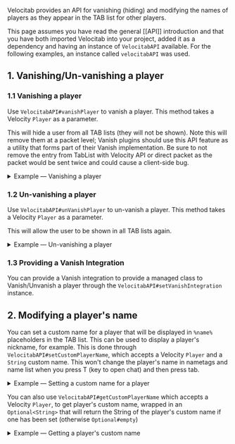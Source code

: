 Velocitab provides an API for vanishing (hiding) and modifying the names of players as they appear in the TAB list for other players.

This page assumes you have read the general [[API]] introduction and that you have both imported Velocitab into your project, added it as a dependency and having an instance of `VelocitabAPI` available. For the following examples, an instance called `velocitabAPI` was used.

## 1. Vanishing/Un-vanishing a player

### 1.1 Vanishing a player
Use `VelocitabAPI#vanishPlayer` to vanish a player. This method takes a Velocity `Player` as a parameter.

This will hide a user from all TAB lists (they will not be shown). Note this will remove them at a packet level; Vanish plugins should use this API feature as a utility that forms part of their Vanish implementation.
Be sure to not remove the entry from TabList with Velocity API or direct packet as the packet would be sent twice and could cause a client-side bug.

<details>
<summary>Example &mdash; Vanishing a player</summary>

```java
// Vanishing a proxy Player
velocitabAPI.vanishPlayer(player);
```
</details>

### 1.2 Un-vanishing a player
Use `VelocitabAPI#unVanishPlayer` to un-vanish a player. This method takes a Velocity `Player` as a parameter.

This will allow the user to be shown in all TAB lists again.

<details>
<summary>Example &mdash; Un-vanishing a player</summary>

```java
// Un-vanishing a proxy Player
velocitabAPI.unVanishPlayer(player);
```
</details>

### 1.3 Providing a Vanish Integration
You can provide a Vanish integration to provide a managed class to Vanish/Unvanish a player through the `VelocitabAPI#setVanishIntegration` instance.

## 2. Modifying a player's name
You can set a custom name for a player that will be displayed in `%name%` placeholders in the TAB list. This can be used to display a player's nickname, for example. This is done through `VelocitabAPI#setCustomPlayerName`, which accepts a Velocity `Player` and a `String` custom name.
This won't change the player's name in nametags and name list when you press T (key to open chat) and then press tab.

<details>
<summary>Example &mdash; Setting a custom name for a player</summary>

```java
// Setting a custom name for a proxy Player
velocitabAPI.setCustomPlayerName(player, "CustomName");
```
</details>

You can also use `VelocitabAPI#getCustomPlayerName` which accepts a Velocity `Player`, to get player's custom name, wrapped in an `Optional<String>` that will return the String of the player's custom name if one has been set (otherwise `Optional#empty`)

<details>
<summary>Example &mdash; Getting a player's custom name</summary>

```java
// Getting a player's custom name
Optional<String> customName = velocitabAPI.getCustomPlayerName(player);
```
</details>